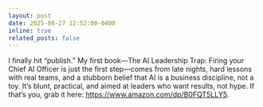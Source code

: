 ```yaml
---
layout: post
date: 2025-08-27 12:52:00-0400
inline: true
related_posts: false
---
```


I finally hit “publish.” My first book—The AI Leadership Trap: Firing your Chief AI Officer is just the first step—comes from late nights, hard lessons with real teams, and a stubborn belief that AI is a business discipline, not a toy. It’s blunt, practical, and aimed at leaders who want results, not hype. If that’s you, grab it here: https://www.amazon.com/dp/B0FQT5LLY5.
